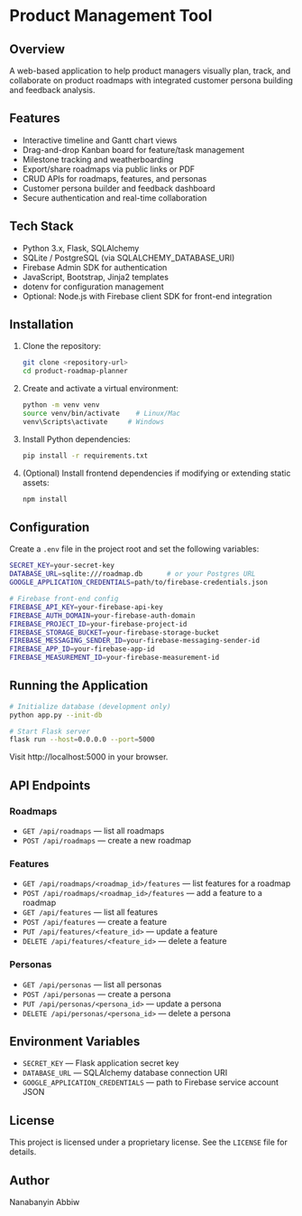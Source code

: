 # Product Management Tool
## Overview
A web-based application to help product managers visually plan, track, and collaborate on product roadmaps with integrated customer persona building and feedback analysis.

## Features
- Interactive timeline and Gantt chart views
- Drag-and-drop Kanban board for feature/task management
- Milestone tracking and weatherboarding
- Export/share roadmaps via public links or PDF
- CRUD APIs for roadmaps, features, and personas
- Customer persona builder and feedback dashboard
- Secure authentication and real-time collaboration

## Tech Stack
- Python 3.x, Flask, SQLAlchemy
- SQLite / PostgreSQL (via SQLALCHEMY_DATABASE_URI)
- Firebase Admin SDK for authentication
- JavaScript, Bootstrap, Jinja2 templates
- dotenv for configuration management
- Optional: Node.js with Firebase client SDK for front-end integration

## Installation
1. Clone the repository:
   ```bash
   git clone <repository-url>
   cd product-roadmap-planner
   ```
2. Create and activate a virtual environment:
   ```bash
   python -m venv venv
   source venv/bin/activate    # Linux/Mac
   venv\Scripts\activate     # Windows
   ```
3. Install Python dependencies:
   ```bash
   pip install -r requirements.txt
   ```
4. (Optional) Install frontend dependencies if modifying or extending static assets:
   ```bash
   npm install
   ```

## Configuration
Create a `.env` file in the project root and set the following variables:
```bash
SECRET_KEY=your-secret-key
DATABASE_URL=sqlite:///roadmap.db      # or your Postgres URL
GOOGLE_APPLICATION_CREDENTIALS=path/to/firebase-credentials.json

# Firebase front-end config
FIREBASE_API_KEY=your-firebase-api-key
FIREBASE_AUTH_DOMAIN=your-firebase-auth-domain
FIREBASE_PROJECT_ID=your-firebase-project-id
FIREBASE_STORAGE_BUCKET=your-firebase-storage-bucket
FIREBASE_MESSAGING_SENDER_ID=your-firebase-messaging-sender-id
FIREBASE_APP_ID=your-firebase-app-id
FIREBASE_MEASUREMENT_ID=your-firebase-measurement-id
``` 

## Running the Application
```bash
# Initialize database (development only)
python app.py --init-db

# Start Flask server
flask run --host=0.0.0.0 --port=5000
``` 
Visit http://localhost:5000 in your browser.

## API Endpoints
### Roadmaps
- `GET /api/roadmaps` — list all roadmaps
- `POST /api/roadmaps` — create a new roadmap

### Features
- `GET /api/roadmaps/<roadmap_id>/features` — list features for a roadmap
- `POST /api/roadmaps/<roadmap_id>/features` — add a feature to a roadmap
- `GET /api/features` — list all features
- `POST /api/features` — create a feature
- `PUT /api/features/<feature_id>` — update a feature
- `DELETE /api/features/<feature_id>` — delete a feature

### Personas
- `GET /api/personas` — list all personas
- `POST /api/personas` — create a persona
- `PUT /api/personas/<persona_id>` — update a persona
- `DELETE /api/personas/<persona_id>` — delete a persona

## Environment Variables
- `SECRET_KEY` — Flask application secret key
- `DATABASE_URL` — SQLAlchemy database connection URI
- `GOOGLE_APPLICATION_CREDENTIALS` — path to Firebase service account JSON

## License
This project is licensed under a proprietary license. See the `LICENSE` file for details.

## Author
Nanabanyin Abbiw 
